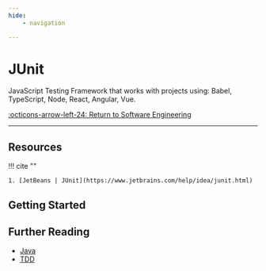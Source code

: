 ```yaml
---
hide:
    - navigation

---
```


# JUnit

JavaScript Testing Framework that works with projects using: Babel, TypeScript, Node, React, Angular, Vue.

[:octicons-arrow-left-24: Return to Software Engineering](/Knowledge-Notebook/Software-Engineering/)

---

## Resources

!!! cite ""

    1. [JetBeans | JUnit](https://www.jetbrains.com/help/idea/junit.html)

## Getting Started

## Further Reading

- [Java](../../../Programming-Languages/Languages/Java.md)
- [TDD](../../07_Software-Verification-Validation.md#test-driven-development-tdd)

